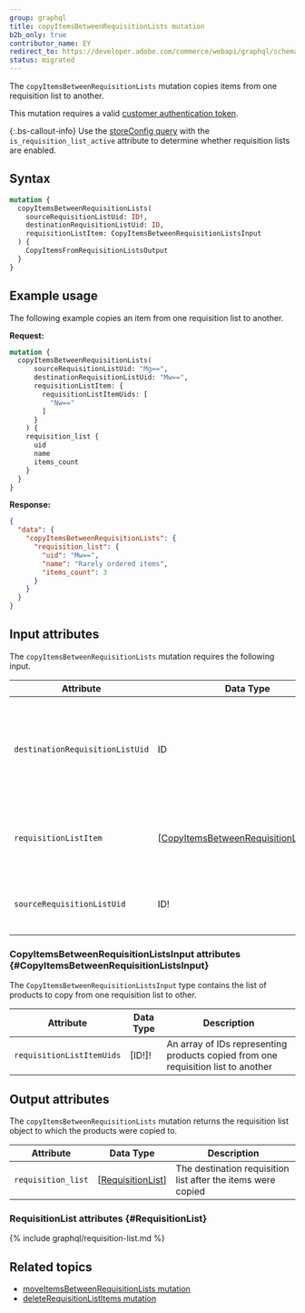 ```yaml
---
group: graphql
title: copyItemsBetweenRequisitionLists mutation
b2b_only: true
contributor_name: EY
redirect_to: https://developer.adobe.com/commerce/webapi/graphql/schema/b2b/requisition-list/mutations/copy-items/
status: migrated
---
```

The `copyItemsBetweenRequisitionLists` mutation copies items from one requisition list to another.

This mutation requires a valid [customer authentication token]({{page.baseurl}}/graphql/mutations/generate-customer-token.html).

{:.bs-callout-info}
Use the [storeConfig query]({{page.baseurl}}/graphql/queries/store-config.html) with the `is_requisition_list_active` attribute to determine whether requisition lists are enabled.

## Syntax

```graphql
mutation {
  copyItemsBetweenRequisitionLists(
    sourceRequisitionListUid: ID!,
    destinationRequisitionListUid: ID,
    requisitionListItem: CopyItemsBetweenRequisitionListsInput
  ) {
    CopyItemsFromRequisitionListsOutput
  }
}
```

## Example usage

The following example copies an item from one requisition list to another.

**Request:**

``` graphql
mutation {
  copyItemsBetweenRequisitionLists(
      sourceRequisitionListUid: "Mg==",
      destinationRequisitionListUid: "Mw==",
      requisitionListItem: {
        requisitionListItemUids: [
          "Nw=="
        ]
      }
    ) {
    requisition_list {
      uid
      name
      items_count
    }
  }
}
```

**Response:**

``` json
{
  "data": {
    "copyItemsBetweenRequisitionLists": {
      "requisition_list": {
        "uid": "Mw==",
        "name": "Rarely ordered items",
        "items_count": 3
      }
    }
  }
}
```

## Input attributes

The `copyItemsBetweenRequisitionLists` mutation requires the following input.

Attribute |  Data Type | Description
--- | --- | ---
`destinationRequisitionListUid`| ID | The unique ID of the destination requisition list. If null, a new requisition list will be created
`requisitionListItem`| [[CopyItemsBetweenRequisitionListsInput](#CopyItemsBetweenRequisitionListsInput)] | An array of selected requisition list items that are to be copied
`sourceRequisitionListUid`| ID! | The unique ID of the source requisition list

### CopyItemsBetweenRequisitionListsInput attributes {#CopyItemsBetweenRequisitionListsInput}

The `CopyItemsBetweenRequisitionListsInput` type contains the list of products to copy from one requisition list to other.

Attribute |  Data Type | Description
--- | --- | ---
`requisitionListItemUids` | [ID!]! | An array of IDs representing products copied from one requisition list to another

## Output attributes

The `copyItemsBetweenRequisitionLists` mutation returns the requisition list object to which the products were copied to.

Attribute |  Data Type | Description
--- | --- | ---
`requisition_list` | [[RequisitionList](#RequisitionList)] | The destination requisition list after the items were copied

### RequisitionList attributes {#RequisitionList}
{% include graphql/requisition-list.md %}

## Related topics

*  [moveItemsBetweenRequisitionLists mutation]({{page.baseurl}}/graphql/mutations/move-items-between-requisition-lists.html)
*  [deleteRequisitionListItems mutation]({{page.baseurl}}/graphql/mutations/delete-requisition-list-items.html)
